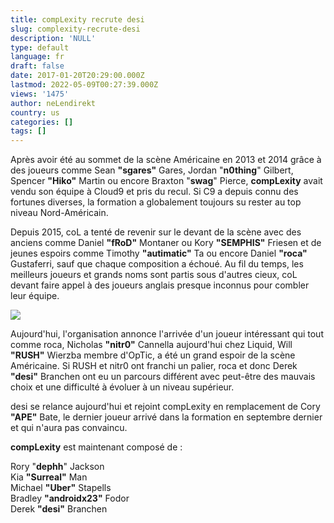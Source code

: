 ```yaml
---
title: compLexity recrute desi
slug: complexity-recrute-desi
description: 'NULL'
type: default
language: fr
draft: false
date: 2017-01-20T20:29:00.000Z
lastmod: 2022-05-09T00:27:39.000Z
views: '1475'
author: neLendirekt
country: us
categories: []
tags: []
---
```

Après avoir été au sommet de la scène Américaine en 2013 et 2014 grâce à des joueurs comme Sean **"sgares"** Gares, Jordan "**n0thing**" Gilbert, Spencer **"Hiko"** Martin ou encore Braxton "**swag**" Pierce, **compLexity** avait vendu son équipe à Cloud9 et pris du recul. Si C9 a depuis connu des fortunes diverses, la formation a globalement toujours su rester au top niveau Nord-Américain.

Depuis 2015, coL a tenté de revenir sur le devant de la scène avec des anciens comme Daniel **"fRoD"** Montaner ou Kory **"SEMPHIS"** Friesen et de jeunes espoirs comme Timothy **"autimatic"** Ta ou encore Daniel **"roca"** Gustaferri, sauf que chaque composition a échoué. Au fil du temps, les meilleurs joueurs et grands noms sont partis sous d'autres cieux, coL devant faire appel à des joueurs anglais presque inconnus pour combler leur équipe.

![](/storage/images/58827257ac3e3_14304976070575jpeg.jpeg)

Aujourd'hui, l'organisation annonce l'arrivée d'un joueur intéressant qui tout comme roca, Nicholas **"nitr0"** Cannella aujourd'hui chez Liquid, Will **"RUSH"** Wierzba membre d'OpTic, a été un grand espoir de la scène Américaine. Si RUSH et nitr0 ont franchi un palier, roca et donc Derek **"desi"** Branchen ont eu un parcours différent avec peut-être des mauvais choix et une difficulté à évoluer à un niveau supérieur.

desi se relance aujourd'hui et rejoint compLexity en remplacement de Cory **"APE"** Bate, le dernier joueur arrivé dans la formation en septembre dernier et qui n'aura pas convaincu.

**compLexity** est maintenant composé de :

Rory "**dephh**" Jackson  
Kia **"Surreal"** Man  
Michael **"Uber"** Stapells  
Bradley **"androidx23"** Fodor  
Derek **"desi"** Branchen
